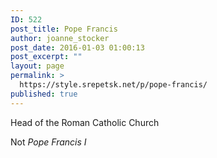 ```yaml
---
ID: 522
post_title: Pope Francis
author: joanne_stocker
post_date: 2016-01-03 01:00:13
post_excerpt: ""
layout: page
permalink: >
  https://style.srepetsk.net/p/pope-francis/
published: true
---
```

Head of the Roman Catholic Church

Not <em>Pope Francis I</em>
